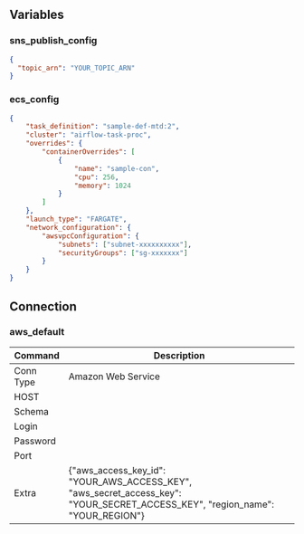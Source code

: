 ## Variables

### sns_publish_config
```json
{
  "topic_arn": "YOUR_TOPIC_ARN"
}
```

### ecs_config
```json
{
    "task_definition": "sample-def-mtd:2",
    "cluster": "airflow-task-proc",
    "overrides": {
        "containerOverrides": [
            {
                "name": "sample-con",
                "cpu": 256,
                "memory": 1024
            }
        ]
    },
    "launch_type": "FARGATE",
    "network_configuration": {
        "awsvpcConfiguration": {
            "subnets": ["subnet-xxxxxxxxxx"],
            "securityGroups": ["sg-xxxxxxx"]
        }
    }
}
```

## Connection

### aws_default
| Command | Description |
| --- | --- |
| Conn Type | Amazon Web Service |
| HOST | |
| Schema | |
| Login | |
| Password| |
| Port| |
| Extra | {"aws_access_key_id": "YOUR_AWS_ACCESS_KEY", "aws_secret_access_key": "YOUR_SECRET_ACCESS_KEY", "region_name": "YOUR_REGION"} |
